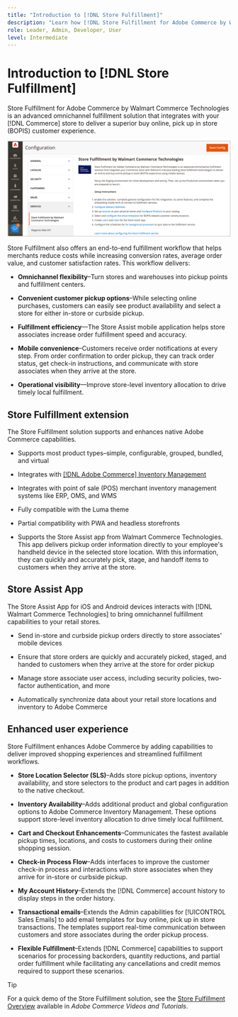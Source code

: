 ```yaml
---
title: "Introduction to [!DNL Store Fulfillment]"
description: "Learn how [!DNL Store Fulfillment for Adobe Commerce by Walmart Commerce Technologies] supports buy online, pick up in store (BOPIS) for customers. Use the Store Assist mobile to streamline BOPIS fulfillment and order processing for store associates and Commerce customers."
role: Leader, Admin, Developer, User
level: Intermediate
---
```

# Introduction to [!DNL Store Fulfillment]

Store Fulfillment for Adobe Commerce by Walmart Commerce Technologies is an advanced omnichannel fulfillment solution that integrates with your [!DNL Commerce] store to deliver a superior buy online, pick up in store (BOPIS) customer experience.

![Store Fulfillment solution Adobe Admin configuration](assets/store-fulfillment-admin-home.png
)

Store Fulfillment also offers an end-to-end fulfillment workflow that helps merchants reduce costs while increasing conversion rates, average order value, and customer satisfaction rates. This workflow delivers:

* **Omnichannel flexibility**–Turn stores and warehouses into pickup points and fulfillment centers.

* **Convenient customer pickup options**–While selecting online purchases, customers can easily see product availability and select a store for either in-store or curbside pickup.

* **Fulfillment efficiency**—The Store Assist mobile application helps store associates increase order fulfillment speed and accuracy.

* **Mobile convenience**–Customers receive order notifications at every step. From order confirmation to order pickup, they can track order status, get check-in instructions, and communicate with store associates when they arrive at the store.

* **Operational visibility**—Improve store-level inventory allocation to drive timely local fulfillment.

## Store Fulfillment extension

The Store Fulfillment solution supports and enhances native Adobe Commerce capabilities.

* Supports most product types–simple, configurable, grouped, bundled, and virtual

* Integrates with [[!DNL Adobe Commerce] Inventory Management](https://experienceleague.adobe.com/en/docs/commerce-admin/inventory/basics/sources-stocks)

* Integrates with point of sale (POS) merchant inventory management systems like ERP, OMS, and WMS

* Fully compatible with the Luma theme

* Partial compatibility with PWA and headless storefronts

* Supports the Store Assist app from Walmart Commerce Technologies. This app delivers pickup order information directly to your employee's handheld device in the selected store location. With this information, they can quickly and accurately pick, stage, and handoff items to customers when they arrive at the store.

## Store Assist App

The Store Assist App for iOS and Android devices interacts with [!DNL Walmart Commerce Technologies] to bring omnichannel fulfillment capabilities to your retail stores.

* Send in-store and curbside pickup orders directly to store associates' mobile devices

* Ensure that store orders are quickly and accurately picked, staged, and handed to customers when they arrive at the store for order pickup

* Manage store associate user access, including security policies, two-factor authentication, and more

* Automatically synchronize data about your retail store locations and inventory to Adobe Commerce

## Enhanced user experience

Store Fulfillment enhances Adobe Commerce by adding capabilities to deliver improved shopping experiences and streamlined fulfillment workflows.

* **Store Location Selector (SLS)**–Adds store pickup options, inventory availability, and store selectors to the product and cart pages in addition to the native checkout.

* **Inventory Availability**–Adds additional product and global configuration options to Adobe Commerce Inventory Management. These options support store-level inventory allocation to drive timely local fulfillment.

* **Cart and Checkout Enhancements**–Communicates the fastest available pickup times, locations, and costs to customers during their online shopping session.

* **Check-in Process Flow**–Adds interfaces to improve the customer check-in process and interactions with store associates when they arrive for in-store or curbside pickup.

* **My Account History**–Extends the [!DNL Commerce] account history to display steps in the order history.

* **Transactional emails**–Extends the Admin capabilities for [!UICONTROL Sales Emails] to add email templates for buy online, pick up in store transactions. The templates support real-time communication between customers and store associates during the order pickup process.

* **Flexible Fulfillment**–Extends [!DNL Commerce] capabilities to support scenarios for processing backorders, quantity reductions, and partial order fulfillment while facilitating any cancellations and credit memos required to support these scenarios.

>[!TIP]
>
> For a quick demo of the Store Fulfillment solution, see the [Store Fulfillment Overview](https://experienceleague.adobe.com/docs/commerce-learn/tutorials/orders/store-fulfillment.html) available in _Adobe Commerce Videos and Tutorials_.


